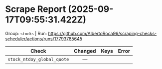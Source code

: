 # Scrape Report (2025-09-17T09:55:31.422Z)

Group: `stocks`  |  Run: https://github.com/AlbertoRoca96/scraping-checks-scheduler/actions/runs/17793785645

| Check | Changed | Keys | Error |
|---|:---:|:--|:--|
| `stock_ntdoy_global_quote` | — |  |  |
